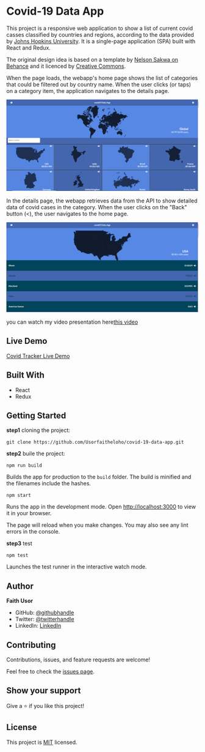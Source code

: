 # Covid-19 Data App

This project is a responsive web application to show a list of current covid casses classified by countries and regions, according to the data provided by [Johns Hopkins University](https://systems.jhu.edu/research/public-health/ncov/).
It is a single-page application (SPA) built with React and Redux.

The original design idea is based on a template by [Nelson Sakwa on Behance](https://www.behance.net/sakwadesignstudio) and it licenced by [Creative Commons](https://creativecommons.org/licenses/by-nc/4.0/).

When the page loads, the webapp's home page shows the list of categories that could be filtered out by country name. When the user clicks (or taps) on a category item, the application navigates to the details page.

![image](./public/screenshot1.PNG)

In the details page, the webapp retrieves data from the API to show detailed data of covid cases in the category. When the user clicks on the "Back" button (<), the user navigates to the home page.

![image](./public/screenshot2.PNG)

you can watch my video presentation here[this video](https://www.loom.com/share/fc770c3bd8cf4543b1c050ab5e52aa0b)


## Live Demo
[Covid Tracker Live Demo](https://https://covid-19-data-app.netlify.app/)

## Built With
- React
- Redux

## Getting Started
**step1** cloning the project:
```
git clone https://github.com/Usorfaitheloho/covid-19-data-app.git
```
**step2** buile the project:
```
npm run build
```

Builds the app for production to the `build` folder.
The build is minified and the filenames include the hashes.

```
npm start
```
Runs the app in the development mode.
Open [http://localhost:3000](http://localhost:3000) to view it in your browser.

The page will reload when you make changes.
You may also see any lint errors in the console.

**step3** test
```
npm test
```
Launches the test runner in the interactive watch mode.
## Author
**Faith Usor**
- GitHub: [@githubhandle](https://github.com/usorfaitheloho)
- Twitter: [@twitterhandle](https://twitter.com/faith-usor16)
- LinkedIn: [LinkedIn](https://www.linkedin.com/in/faith-usor/)

## Contributing

Contributions, issues, and feature requests are welcome!

Feel free to check the [issues page](../../issues/).

## Show your support

Give a ⭐️ if you like this project!

## License

This project is [MIT](./MIT.md) licensed.
